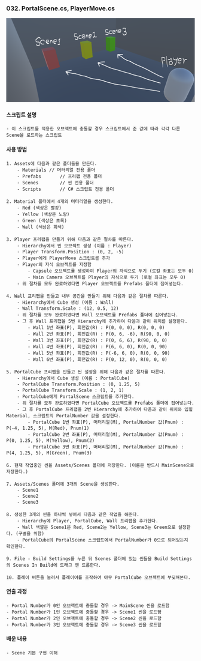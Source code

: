 ### 032. PortalScene.cs, PlayerMove.cs

![scene_test](./scene_test.PNG)


#### 스크립트 설명 
	- 이 스크립트를 적용한 오브젝트에 충돌할 경우 스크립트에서 준 값에 따라 각각 다른 Scene을 로드하는 스크립트



#### 사용 방법 
	1. Assets에 다음과 같은 폴더들을 만든다.
		- Materials	// 머터리얼 전용 폴더
		- Prefabs		// 프리팹 전용 폴더
		- Scenes		// 씬 전용 폴더
		- Scripts		// C# 스크립트 전용 폴더

	2. Material 폴더에서 4개의 머터리얼을 생성한다.
		- Red (색상은 빨강)
		- Yellow (색상은 노랑)
		- Green (색상은 초록)
		- Wall (색상은 회색)

	3. Player 프리팹을 만들기 위해 다음과 같은 절차를 따른다.
		- Hierarchy에서 빈 오브젝트 생성 (이름 : Player)
		- Player Transform.Position : (0, 2, -5)
		- Player에게 PlayerMove 스크립트를 추가
		- Player의 자식 오브젝트를 지정함
			- Capsule 오브젝트를 생성하여 Player의 자식으로 두기 (로컬 좌표는 모두 0)
			- Main Camera 오브젝트를 Player의 자식으로 두기 (로컬 좌표는 모두 0)
		- 위 절차를 모두 완료하였다면 Player 오브젝트를 Prefabs 폴더에 집어넣는다.

	4. Wall 프리팹을 만들고 내부 공간을 만들기 위해 다음과 같은 절차를 따른다.
		- Hierarchy에서 Cube 생성 (이름 : Wall)
		- Wall Transform.Scale : (12, 0.5, 12)
		- 위 절차를 모두 완료하였다면 Wall 오브젝트를 Prefabs 폴더에 집어넣는다.
		- 그 후 Wall 프리팹을 5번 Hierarchy에 추가하여 다음과 같이 위치를 설정한다.
			- Wall 1번 좌표(P), 회전값(R) : P(0, 0, 0), R(0, 0, 0)
			- Wall 2번 좌표(P), 회전값(R) : P(0, 6, -6), R(90, 0, 0)
			- Wall 3번 좌표(P), 회전값(R) : P(0, 6, 6), R(90, 0, 0)
			- Wall 4번 좌표(P), 회전값(R) : P(6, 6, 0), R(0, 0, 90)
			- Wall 5번 좌표(P), 회전값(R) : P(-6, 6, 0), R(0, 0, 90)
			- Wall 6번 좌표(P), 회전값(R) : P(0, 12, 0), R(0, 0, 0)

	5. PortalCube 프리팹을 만들고 씬 설정을 위해 다음과 같은 절차를 따른다.
		- Hierarchy에서 Cube 생성 (이름 : PortalCube)
		- PortalCube Transform.Position : (0, 1.25, 5)
		- PortalCube Transform.Scale : (1, 2, 1)
		- PortalCube에게 PortalScene 스크립트를 추가한다.
		- 위 절차를 모두 완료하였다면 PortalCube 오브젝트를 Prefabs 폴더에 집어넣는다.
		- 그 후 PortalCube 프리팹을 2번 Hierarchy에 추가하여 다음과 같이 위치와 입힐 Material, 스크립트의 PortalNumber 값을 설정한다.
			- PortalCube 1번 좌표(P), 머터리얼(M), PortalNumber 값(Pnum) : P(-4, 1.25, 5), M(Red), Pnum(1)
			- PortalCube 2번 좌표(P), 머터리얼(M), PortalNumber 값(Pnum) : P(0, 1.25, 5), M(Yellow), Pnum(2)
			- PortalCube 3번 좌표(P), 머터리얼(M), PortalNumber 값(Pnum) : P(4, 1.25, 5), M(Green), Pnum(3)

	6. 현재 작업중인 씬을 Assets/Scenes 폴더에 저장한다. (이름은 반드시 MainScene으로 저장한다.)

	7. Assets/Scenes 폴더에 3개의 Scene을 생성한다.
		- Scene1
		- Scene2
		- Scene3

	8. 생성한 3개의 씬을 하나씩 넣어서 다음과 같은 작업을 해준다.
		- Hierarchy에 Player, PortalCube, Wall 프리팹을 추가한다.
		- Wall 색깔은 Scene1은 Red, Scene2는 Yellow, Scene3는 Green으로 설정한다. (구별을 위함)
		- PortalCube의 PortalScene 스크립트에서 PortalNumber가 0으로 되어있는지 확인한다.

	9. File - Build Settings를 누른 뒤 Scenes 폴더에 있는 씬들을 Build Settings의 Scenes In Build에 드래그 앤 드롭한다.

	10. 플레이 버튼을 눌러서 플레이어를 조작하여 아무 PortalCube 오브젝트에 부딪쳐본다.



#### 연출 과정
	- Portal Number가 0인 오브젝트에 충돌할 경우 -> MainScene 씬을 로드함
	- Portal Number가 1인 오브젝트에 충돌할 경우 -> Scene1 씬을 로드함
	- Portal Number가 2인 오브젝트에 충돌할 경우 -> Scene2 씬을 로드함
	- Portal Number가 3인 오브젝트에 충돌할 경우 -> Scene3 씬을 로드함



#### 배운 내용 
	- Scene 기본 구현 이해
